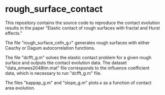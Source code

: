 # rough_surface_contact

This repository contains the source code to reproduce the contact evolution results in the paper "Elastic contact of rough surfaces with fractal and Hurst effects." 

The file "rough_surface_cefn_g.r" generates rough surfaces with either Cauchy or Dagum autocorrelation functions. 

The file "dcfft_g.m" solves the elastic contact problem for a given rough surface and outputs the contact evolution data. The dataset "data_emwes2048tm.mat" file corresponds to the influence coefficient data, which is necessary to run "dcfft_g.m" file. 

The files "kappap_g.m" and "slope_g.m" plots $\kappa$ as a function of contact area evolution. 
 
